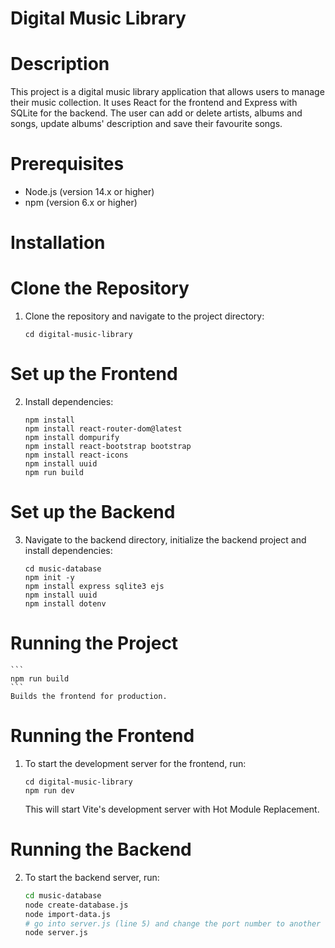 # Digital Music Library

# Description
This project is a digital music library application that allows users to manage their music collection. It uses React for the frontend and Express with SQLite for the backend.
The user can add or delete artists, albums and songs, update albums' description and save their favourite songs.

# Prerequisites
- Node.js (version 14.x or higher)
- npm (version 6.x or higher)

# Installation

# Clone the Repository
1. Clone the repository and navigate to the project directory:
    ```
    cd digital-music-library
    ```

# Set up the Frontend
2. Install dependencies:
    ```
    npm install
    npm install react-router-dom@latest
    npm install dompurify
    npm install react-bootstrap bootstrap
    npm install react-icons
    npm install uuid
    npm run build
    ```

# Set up the Backend
3. Navigate to the backend directory, initialize the backend project and install dependencies:
    ```
    cd music-database
    npm init -y
    npm install express sqlite3 ejs
    npm install uuid
    npm install dotenv
    ```

# Running the Project
    ```
    npm run build
    ```
    Builds the frontend for production.


# Running the Frontend
1. To start the development server for the frontend, run:
    ```
    cd digital-music-library
    npm run dev
    ```
   This will start Vite's development server with Hot Module Replacement.

# Running the Backend
2. To start the backend server, run:
    ```bash
    cd music-database
    node create-database.js
    node import-data.js
    # go into server.js (line 5) and change the port number to another unused port, other than 3000 and 3001
    node server.js
    ```
